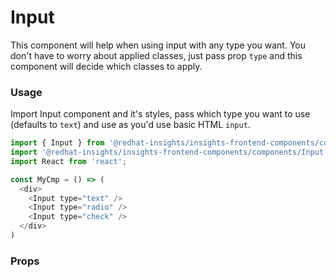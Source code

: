 # Input
This component will help when using input with any type you want. You don't have to worry about applied classes, just 
pass prop `type` and this component will decide which classes to apply.

### Usage
Import Input component and it's styles, pass which type you want to use (defaults to `text`) and use as you'd use basic
HTML `input`.
```javascript
import { Input } from '@redhat-insights/insights-frontend-components/components/Input';
import '@redhat-insights/insights-frontend-components/components/Input.css'
import React from 'react';

const MyCmp = () => (
  <div>
    <Input type="text" />
    <Input type="radio" />
    <Input type="check" />
  </div>
)

```

### Props
